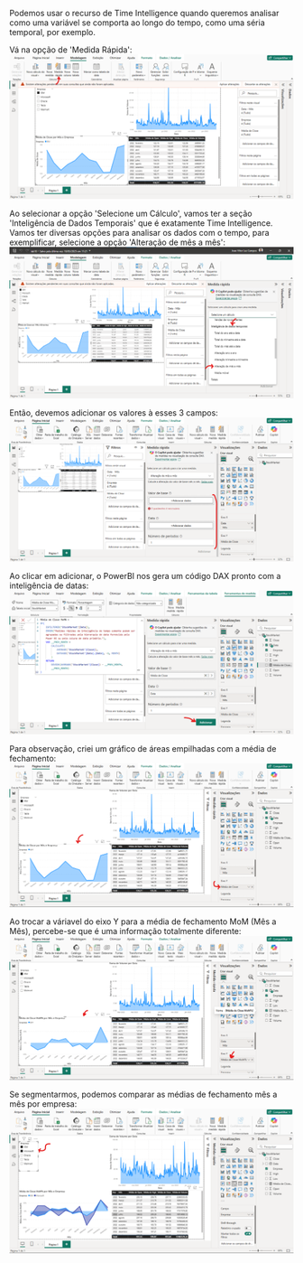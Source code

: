 Podemos usar o recurso de Time Intelligence quando queremos analisar como uma variável se comporta ao longo do tempo, como uma séria temporal, por exemplo. 

Vá na opção de 'Medida Rápida':
![alt text](time1.png)

Ao selecionar a opção 'Selecione um Cálculo', vamos ter a seção 'Inteligência de Dados Temporais' que é exatamente Time Intelligence. Vamos ter diversas opções para analisar os dados com o tempo, para exemplificar, selecione a opção 'Alteração de mês a mês':
![alt text](time2.png)

Então, devemos adicionar os valores à esses 3 campos:
![alt text](time3.png)

Ao clicar em adicionar, o PowerBI nos gera um código DAX pronto com a inteligência de datas:
![alt text](time4.png)

Para observação, criei um gráfico de áreas empilhadas com a média de fechamento:
![alt text](time5.png)

Ao trocar a váriavel do eixo Y para a média de fechamento MoM (Mês a Mês), percebe-se que é uma informação totalmente diferente:
![alt text](time6.png)

Se segmentarmos, podemos comparar as médias de fechamento mês a mês por empresa:
![alt text](time7.png)